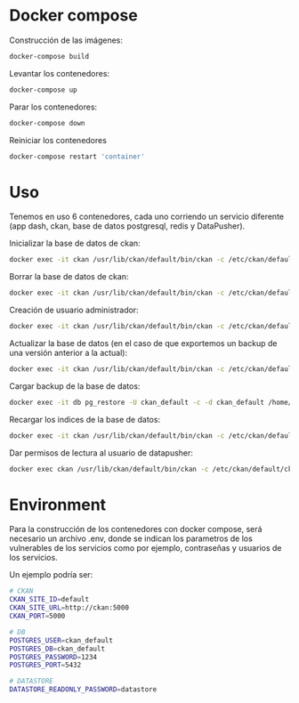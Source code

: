 # Docker compose

Construcción de las imágenes:

```sh
docker-compose build
```

Levantar los contenedores:

```sh
docker-compose up
```

Parar los contenedores:
```sh
docker-compose down
```

Reiniciar los contenedores


```sh
docker-compose restart 'container'
```


# Uso

Tenemos en uso 6 contenedores, cada uno corriendo un servicio diferente (app dash, ckan, base de datos postgresql, redis y DataPusher).


Inicializar la base de datos de ckan:

```sh
docker exec -it ckan /usr/lib/ckan/default/bin/ckan -c /etc/ckan/default/ckan.ini db init
```

Borrar la base de datos de ckan:
```sh
docker exec -it ckan /usr/lib/ckan/default/bin/ckan -c /etc/ckan/default/ckan.ini db clean
```


Creación de usuario administrador:
```sh
docker exec -it ckan /usr/lib/ckan/default/bin/ckan -c /etc/ckan/default/ckan.ini sysadmin add juanma

```

Actualizar la base de datos (en el caso de que exportemos un backup de una versión anterior a la actual):
```sh
docker exec -it ckan /usr/lib/ckan/default/bin/ckan -c /etc/ckan/default/ckan.ini db upgrade
```

Cargar backup de la base de datos:
```sh
docker exec -it db pg_restore -U ckan_default -c -d ckan_default /home/2022-01-17-databaseCKANpro.dump
```

Recargar los indices de la base de datos:
```sh
docker exec -it ckan /usr/lib/ckan/default/bin/ckan -c /etc/ckan/default/ckan.ini search-index rebuild
```

Dar permisos de lectura al usuario de datapusher:
```sh
docker exec ckan /usr/lib/ckan/default/bin/ckan -c /etc/ckan/default/ckan.ini datastore set-permissions | docker exec -i db psql -U ckan_default
```


# Environment

Para la construcción de los contenedores con docker compose, será necesario un archivo .env, donde se indican los parametros de los vulnerables de los servicios como por ejemplo, contraseñas y usuarios de los servicios.

Un ejemplo podría ser:

```sh
# CKAN
CKAN_SITE_ID=default
CKAN_SITE_URL=http://ckan:5000
CKAN_PORT=5000

# DB
POSTGRES_USER=ckan_default
POSTGRES_DB=ckan_default
POSTGRES_PASSWORD=1234
POSTGRES_PORT=5432

# DATASTORE
DATASTORE_READONLY_PASSWORD=datastore
```
